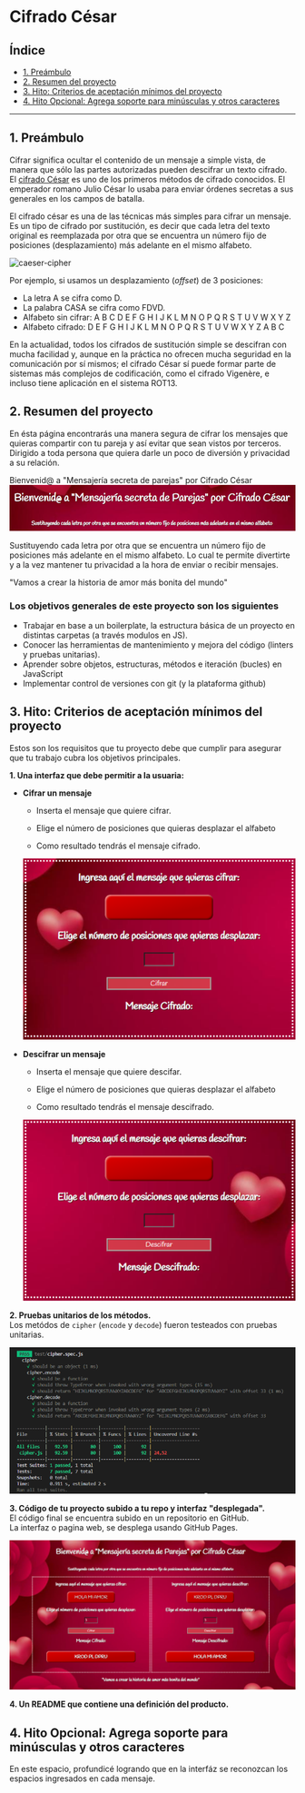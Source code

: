 # Cifrado César

## Índice

* [1. Preámbulo](#1-preámbulo)
* [2. Resumen del proyecto](#2-resumen-del-proyecto)
* [3. Hito: Criterios de aceptación mínimos del proyecto](#4-hito-criterios-de-aceptación-mínimos-del-proyecto)
* [4. Hito Opcional: Agrega soporte para minúsculas y otros caracteres](#5-hito-opcional-agrega-soporte-para-minúsculas-y-otros-caracteres)

***

## 1. Preámbulo

Cifrar significa ocultar el contenido de un mensaje a simple vista, de manera
que sólo las partes autorizadas pueden descifrar un texto cifrado.
El [cifrado César](https://en.wikipedia.org/wiki/Caesar_cipher)
es uno de los primeros métodos de cifrado conocidos. El emperador romano Julio
César lo usaba para enviar órdenes secretas a sus generales en los campos de
batalla.

El cifrado césar es una de las técnicas más simples para cifrar un mensaje. Es
un tipo de cifrado por sustitución, es decir que cada letra del texto original
es reemplazada por otra que se encuentra un número fijo de posiciones
(desplazamiento) más adelante en el mismo alfabeto.

![caeser-cipher](https://upload.wikimedia.org/wikipedia/commons/thumb/2/2b/Caesar3.svg/2000px-Caesar3.svg.png)

Por ejemplo, si usamos un desplazamiento (_offset_) de 3 posiciones:

* La letra A se cifra como D.
* La palabra CASA se cifra como FDVD.
* Alfabeto sin cifrar: A B C D E F G H I J K L M N O P Q R S T U V W X Y Z
* Alfabeto cifrado: D E F G H I J K L M N O P Q R S T U V W X Y Z A B C

En la actualidad, todos los cifrados de sustitución simple se descifran con
mucha facilidad y, aunque en la práctica no ofrecen mucha seguridad en la
comunicación por sí mismos; el cifrado César sí puede formar parte de sistemas
más complejos de codificación, como el cifrado Vigenère, e incluso tiene
aplicación en el sistema ROT13.

## 2. Resumen del proyecto

En ésta página encontrarás una manera segura de cifrar los mensajes que quieras compartir con tu pareja y así evitar que sean vistos por terceros. Dirigido a toda persona que quiera darle un poco de diversión y privacidad a su relación.

 Bienvenid@ a "Mensajería secreta de parejas" por Cifrado César
![Alt text](src/images/Titulo.png)

Sustituyendo cada letra por otra que se encuentra un número fijo de posiciones más adelante en el mismo alfabeto.
Lo cual te permite divertirte y a la vez mantener tu privacidad a la hora de enviar o recibir mensajes.

"Vamos a crear la historia de amor más bonita del mundo"

### Los objetivos generales de este proyecto son los siguientes

* Trabajar en base a un boilerplate, la estructura básica de un proyecto en
  distintas carpetas (a través modulos en JS).
* Conocer las herramientas de mantenimiento y mejora del código (linters y
  pruebas unitarias).
* Aprender sobre objetos, estructuras, métodos e iteración (bucles)
  en JavaScript
* Implementar control de versiones con git (y la plataforma github)

## 3. Hito: Criterios de aceptación mínimos del proyecto

Estos son los requisitos que tu proyecto debe que cumplir para asegurar que tu trabajo
cubra los objetivos principales.  

**1. Una interfaz que debe permitir a la usuaria:**

* **Cifrar un mensaje**
  - Inserta el mensaje que quiere cifrar.
  
  - Elige el número de posiciones que quieras desplazar el alfabeto
    
  - Como resultado tendrás el mensaje cifrado.

  ![Alt text](src/images/Cifrado.png)

* **Descifrar un mensaje**
   - Inserta el mensaje que quiere descifar.
  
  - Elige el número de posiciones que quieras desplazar el alfabeto
    
  - Como resultado tendrás el mensaje descifrado.

  ![Alt text](src/images/Descifrado.png) 

**2. Pruebas unitarios de los métodos.**  
Los metódos de `cipher` (`encode` y `decode`) fueron testeados con
pruebas unitarias.

![Alt text](src/images/tests.png)

**3. Código de tu proyecto subido a tu repo y interfaz "desplegada".**  
El código final se encuentra subido en un repositorio en GitHub.  
La interfaz o pagina web, se desplega usando GitHub Pages.

![Alt text](src/images/Pantalla.png)

**4. Un README que contiene una definición del producto.**  

## 4. Hito Opcional: Agrega soporte para minúsculas y otros caracteres

En este espacio, profundicé logrando que en la interfáz se reconozcan los espacios ingresados en cada mensaje.
